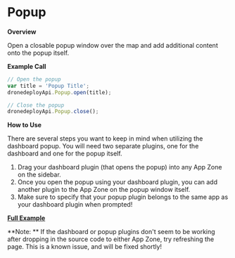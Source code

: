 # Popup

**Overview**

Open a closable popup window over the map and add additional content onto the popup itself.

**Example Call**

```javascript
// Open the popup
var title = 'Popup Title';
dronedeployApi.Popup.open(title);

// Close the popup
dronedeployApi.Popup.close();
```

**How to Use**

There are several steps you want to keep in mind when utilizing the dashboard popup. You will need two separate plugins, one for the dashboard and one for the popup itself.
1. Drag your dashboard plugin \(that opens the popup\) into any App Zone on the sidebar.
2. Once you open the popup using your dashboard plugin, you can add another plugin to the App Zone on the popup window itself.
3. Make sure to specify that your popup plugin belongs to the same app as your dashboard plugin when prompted!

[**Full Example**](popup/example-popup.basic.md)

**Note: ** If the dashboard or popup plugins don't seem to be working after dropping in the source code to either App Zone, try refreshing the page. This is a known issue, and will be fixed shortly!

